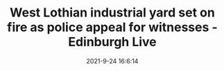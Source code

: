 ---
"title": "West Lothian industrial yard set on fire as police appeal for witnesses - Edinburgh Live"
"date": "2021-9-24 16:6:14"
"feed_name": "GOOGLENEWSINDUSTRIAL"
"feed_website": "https://news.google.com/search?q=industrial%2Bincident&hl=en-US&gl=US&ceid=US:en"
"feed_rss": "https://news.google.com/rss/search?q=industrial%2Bincident&hl=en-US&gl=US&ceid=US:en"
"link": "https://www.edinburghlive.co.uk/news/edinburgh-news/west-lothian-industrial-yard-set-21671676"
"source": "{'href': 'https://www.edinburghlive.co.uk', 'title': 'Edinburgh Live'}"
"file": "_posts/2021-1-1-056933ace7b9af708e234052ce4bee14a9794b45.md"
"accident": "1"
"drilling": "0"
"dead": "0"
"injured": "0"
"arrested": "0"
"where": "unknown site"
"causes": "unknown"
"place": "unknown place"
---